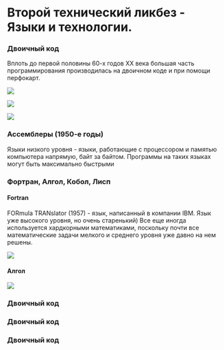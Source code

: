 # Второй технический ликбез - Языки и технологии.

### Двоичный код

Вплоть до первой половины 60-х годов XX века большая часть программирования производилась на двоичном коде и при помощи перфокарт.

![](https://i.ytimg.com/vi/mwLiZXFRPdE/maxresdefault.jpg)

![](https://informburo.kz/img/inner/813/22/-6.jpg)

![](https://informburo.kz/img/article/813/22_main.jpg)

### Ассемблеры (1950-е годы)

Языки низкого уровня - языки, работающие с процессором и памятью компьютера напрямую, байт за байтом. Программы на таких языках могут быть максимально быстрыми 

### Фортран, Алгол, Кобол, Лисп

#### Fortran

FORmula TRANslator (1957) - язык, написанный в компании IBM. Язык уже высокого уровня, но очень старенький) Все еще иногда используется хардкорными математиками, поскольку почти все математические задачи мелкого и среднего уровня уже давно на нем решены.

![](https://www.docdroid.net/thumbnail/qu4g/1500,1500/professora-fortrana.jpg)

#### Алгол


![](https://www.eldiario.es/turing/Grace-Hopper-UNIVAC_EDIIMA20131210_0111_13.jpg)

### 
### Двоичный код
### Двоичный код
### Двоичный код
